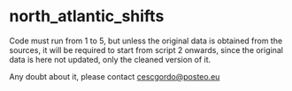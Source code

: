 # north_atlantic_shifts

Code must run from 1 to 5, but unless the original data is obtained from the sources, it will be required to start from script 2 onwards, since the original data is here not updated, only the cleaned version of it. 

Any doubt about it, please contact cescgordo@posteo.eu
